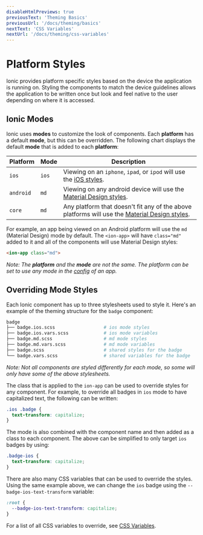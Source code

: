 ```yaml
---
disableHtmlPreviews: true
previousText: 'Theming Basics'
previousUrl: '/docs/theming/basics'
nextText: 'CSS Variables'
nextUrl: '/docs/theming/css-variables'
---
```


# Platform Styles

<p class="intro" markdown="1">
Ionic provides platform specific styles based on the device the application is running on. Styling the components to match the device guidelines allows the application to be written once but look and feel native to the user depending on where it is accessed.
</p>


## Ionic Modes

Ionic uses **modes** to customize the look of components. Each **platform** has a default **mode**, but this can be overridden. The following chart displays the default **mode** that is added to each **platform**:

| Platform  | Mode  | Description                                                                                                                       |
|-----------|-------|-----------------------------------------------------------------------------------------------------------------------------------|
| `ios`     | `ios` | Viewing on an `iphone`, `ipad`, or `ipod` will use the [iOS styles](https://www.apple.com/ios).                                   |
| `android` | `md`  | Viewing on any android device will use the [Material Design styles](https://material.io/guidelines/).                             |
| `core`    | `md`  | Any platform that doesn't fit any of the above platforms will use the [Material Design styles](https://material.io/guidelines/).  |

For example, an app being viewed on an Android platform will use the `md` (Material Design) mode by default. The `<ion-app>` will have `class="md"` added to it and all of the components will use Material Design styles:

```html
<ion-app class="md">
```

_Note: The **platform** and the **mode** are not the same. The platform can be set to use any mode in the [config](../../api/config/Config) of an app._

## Overriding Mode Styles

Each Ionic component has up to three stylesheets used to style it. Here's an example of the theming structure for the `badge` component:


```bash
badge
├── badge.ios.scss                  # ios mode styles
├── badge.ios.vars.scss             # ios mode variables
├── badge.md.scss                   # md mode styles
├── badge.md.vars.scss              # md mode variables
├── badge.scss                      # shared styles for the badge
└── badge.vars.scss                 # shared variables for the badge
```

_Note: Not all components are styled differently for each mode, so some will only have some of the above stylesheets._

The class that is applied to the `ion-app` can be used to override styles for any component. For example, to override all badges in `ios` mode to have capitalized text, the following can be written:

```css
.ios .badge {
  text-transform: capitalize;
}
```

The mode is also combined with the component name and then added as a class to each component. The above can be simplified to only target `ios` badges by using:

```css
.badge-ios {
  text-transform: capitalize;
}
```

There are also many CSS variables that can be used to override the styles. Using the same example above, we can change the `ios` badge using the `--badge-ios-text-transform` variable:

```css
:root {
  --badge-ios-text-transform: capitalize;
}
```

For a list of all CSS variables to override, see [CSS Variables](./css-variables).